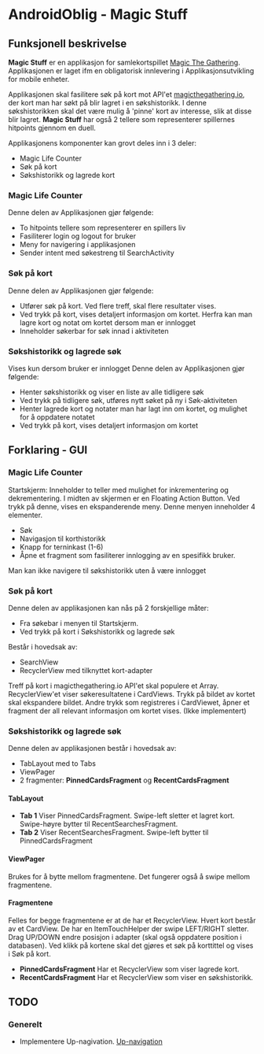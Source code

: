 # AndroidOblig - Magic Stuff

## Funksjonell beskrivelse
**Magic Stuff** er en applikasjon for samlekortspillet [Magic The Gathering](https://magic.wizards.com/en).
Applikasjonen er laget ifm en obligatorisk innlevering i Applikasjonsutvikling for mobile enheter.

Applikasjonen skal fasilitere søk på kort mot API'et [magicthegathering.io](https://docs.magicthegathering.io/),
der kort man har søkt på blir lagret i en søkshistorikk.
I denne søkshistorikken skal det være mulig å 'pinne' kort av interesse,
slik at disse blir lagret. **Magic Stuff** har også 2 tellere som representerer
spillernes hitpoints gjennom en duell.


Applikasjonens komponenter kan grovt deles inn i 3 deler:
* Magic Life Counter
* Søk på kort
* Søkshistorikk og lagrede kort

### Magic Life Counter
Denne delen av Applikasjonen gjør følgende:
* To hitpoints tellere som representerer en spillers liv
* Fasiliterer login og logout for bruker
* Meny for navigering i applikasjonen
* Sender intent med søkestreng til SearchActivity

### Søk på kort
Denne delen av Applikasjonen gjør følgende:
* Utfører søk på kort. Ved flere treff, skal flere resultater vises.
* Ved trykk på kort, vises detaljert informasjon om kortet. Herfra kan man lagre kort og notat om kortet dersom man er innlogget
* Inneholder søkerbar for søk innad i aktiviteten

### Søkshistorikk og lagrede søk
Vises kun dersom bruker er innlogget
Denne delen av Applikasjonen gjør følgende:
* Henter søkshistorikk og viser en liste av alle tidligere søk
* Ved trykk på tidligere søk, utføres nytt søket på ny i Søk-aktiviteten
* Henter lagrede kort og notater man har lagt inn om kortet, og mulighet for å oppdatere notatet
* Ved trykk på kort, vises detaljert informasjon om kortet

## Forklaring - GUI
### Magic Life Counter
Startskjerm: Inneholder to teller med mulighet for inkrementering og dekrementering.
I midten av skjermen er en Floating Action Button. Ved trykk på denne, vises en ekspanderende meny.
Denne menyen inneholder 4 elementer.
* Søk
* Navigasjon til korthistorikk
* Knapp for terninkast (1-6)
* Åpne et fragment som fasiliterer innlogging av en spesifikk bruker.

Man kan ikke navigere til søkshistorikk uten å være innlogget

### Søk på kort
Denne delen av applikasjonen kan nås på 2 forskjellige måter:
* Fra søkebar i menyen til Startskjerm.
* Ved trykk på kort i Søkshistorikk og lagrede søk

Består i hovedsak av:
* SearchView
* RecyclerView med tilknyttet kort-adapter

Treff på kort i magicthegathering.io API'et skal populere et Array. RecyclerView'et
viser søkeresultatene i CardViews. Trykk på bildet av kortet skal ekspandere bildet.
Andre trykk som registreres i CardViewet, åpner et fragment der all relevant informasjon
om kortet vises. (Ikke implementert)

### Søkshistorikk og lagrede søk
Denne delen av applikasjonen består i hovedsak av:
* TabLayout med to Tabs
* ViewPager
* 2 fragmenter: **PinnedCardsFragment** og **RecentCardsFragment**

#### TabLayout
* **Tab 1**
Viser PinnedCardsFragment. Swipe-left sletter et lagret kort. Swipe-høyre bytter til RecentSearchesFragment.
* **Tab 2**
Viser RecentSearchesFragment. Swipe-left bytter til PinnedCardsFragment
#### **ViewPager**
Brukes for å bytte mellom fragmentene. Det fungerer også å swipe mellom fragmentene.

#### Fragmentene
Felles for begge fragmentene er at de har et RecyclerView. Hvert kort består av
et CardView. De har en ItemTouchHelper der swipe LEFT/RIGHT sletter. Drag UP/DOWN
endre posisjon i adapter (skal også oppdatere position i databasen).
Ved klikk på kortene skal det gjøres et søk på korttittel og vises i Søk på kort.

* **PinnedCardsFragment**
Har et RecyclerView som viser lagrede kort.
* **RecentCardsFragment**
Har et RecyclerView som viser en søkshistorikk.

## TODO
### Generelt
* Implementere Up-nagivation. [Up-navigation](https://developer.android.com/design/patterns/navigation.html)
